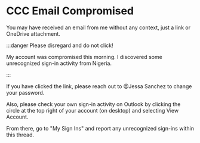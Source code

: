 # CCC Email Compromised

You may have received an email from me without any context, just a link or OneDrive attachment.

:::danger Please disregard and do not click!

My account was compromised this morning. I discovered some unrecognized sign-in activity from Nigeria.

:::

If you have clicked the link, please reach out to @Jessa Sanchez to change your password.

Also, please check your own sign-in activity on Outlook by clicking the circle at the top right of your account (on
desktop) and selecting View Account.

From there, go to "My Sign Ins" and report any unrecognized sign-ins within this thread.
